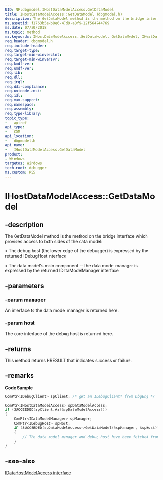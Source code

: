 ```yaml
---
UID: NF:dbgmodel.IHostDataModelAccess.GetDataModel
title: IHostDataModelAccess::GetDataModel (dbgmodel.h)
description: The GetDataModel method is the method on the bridge interface which provides access to both sides of the data model.
ms.assetid: f1763b5e-b8e6-47d9-a8f9-12f564744769
ms.date: 07/20/2018
ms.topic: method
ms.keywords: IHostDataModelAccess::GetDataModel, GetDataModel, IHostDataModelAccess.GetDataModel, IHostDataModelAccess::GetDataModel, IHostDataModelAccess.GetDataModel
req.header: dbgmodel.h
req.include-header:
req.target-type:
req.target-min-winverclnt:
req.target-min-winversvr:
req.kmdf-ver:
req.umdf-ver:
req.lib:
req.dll:
req.irql: 
req.ddi-compliance:
req.unicode-ansi:
req.idl:
req.max-support:
req.namespace:
req.assembly:
req.type-library: 
topic_type: 
-	apiref
api_type: 
-	COM
api_location: 
-	dbgmodel.h
api_name: 
-	IHostDataModelAccess.GetDataModel
product:
- Windows
targetos: Windows
tech.root: debugger
ms.custom: RS5
---
```


# IHostDataModelAccess::GetDataModel

## -description

The GetDataModel method is the method on the bridge interface which provides access to both sides of the data model:

• The debug host (the lower edge of the debugger) is expressed by the returned IDebugHost interface

• The data model's main component -- the data model manager is expressed by the returned IDataModelManager interface


## -parameters

### -param manager
An interface to the data model manager is returned here.

### -param host
The core interface of the debug host is returned here.


## -returns
This method returns HRESULT that indicates success or failure.

## -remarks

**Code Sample**

```cpp
ComPtr<IDebugClient> spClient; /* get an IDebugClient* from DbgEng */

ComPtr<IHostDataModelAccess> spDataModelAccess;
if (SUCCEEDED(spClient.As(&spDataModelAccess)))
{
    ComPtr<IDataModelManager> spManager;
    ComPtr<IDebugHost> spHost;
    if (SUCCEEDED(spDataModelAccess->GetDataModel(&spManager, &spHost)))
    {
        // The data model manager and debug host have been fetched from the engine interface.
    }
}
```

## -see-also

[IDataHostModelAccess interface](nn-dbgmodel-ihostdatamodelaccess.md)
